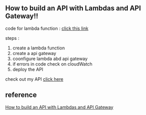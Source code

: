 
## How to build an API with Lambdas and API Gateway!!

code for lambda function : [click this link ](https://github.com/Aj7t/FastAPI/blob/main/myApiApp.zip)


steps : 

1. create a lambda function 
2. create a api gateway 
3. coonfigure lambda abd api gateway 
4. if errors in code check on cloudWatch
5. deploy the API

check out my API [click here](https://rbhcz0ivuh.execute-api.ap-south-1.amazonaws.com/beta/intro)


## reference 

[How to build an API with Lambdas and API Gateway](https://www.freecodecamp.org/news/building-an-api-with-lambdas-and-api-gateway-11254e23b703/)
